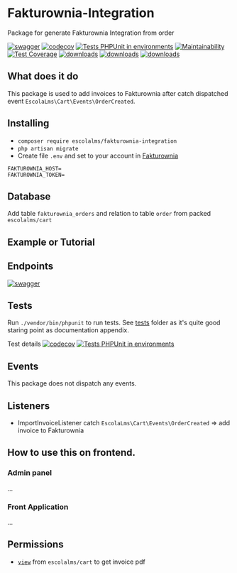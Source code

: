 # Fakturownia-Integration

Package for generate Fakturownia Integration from order

[![swagger](https://img.shields.io/badge/documentation-swagger-green)](https://escolalms.github.io/Fakturownia-Integration/)
[![codecov](https://codecov.io/gh/EscolaLMS/Fakturownia-Integration/branch/main/graph/badge.svg?token=O91FHNKI6R)](https://codecov.io/gh/EscolaLMS/Fakturownia-Integration)
[![Tests PHPUnit in environments](https://github.com/EscolaLMS/Fakturownia-Integration/actions/workflows/test.yml/badge.svg)](https://github.com/EscolaLMS/Fakturownia-Integration/actions/workflows/test.yml)
[![Maintainability](https://api.codeclimate.com/v1/badges/60eb83351d2d550c15cb/maintainability)](https://codeclimate.com/github/EscolaLMS/Fakturownia-Integration/maintainability)
[![Test Coverage](https://api.codeclimate.com/v1/badges/60eb83351d2d550c15cb/test_coverage)](https://codeclimate.com/github/EscolaLMS/Fakturownia-Integration/test_coverage)
[![downloads](https://img.shields.io/packagist/dt/escolalms/Fakturownia-Integration)](https://packagist.org/packages/escolalms/Fakturownia-Integration)
[![downloads](https://img.shields.io/packagist/v/escolalms/Fakturownia-Integration)](https://packagist.org/packages/escolalms/Fakturownia-Integration)
[![downloads](https://img.shields.io/packagist/l/escolalms/Fakturownia-Integration)](https://packagist.org/packages/escolalms/Fakturownia-Integration)

## What does it do

This package is used to add invoices to Fakturownia after catch dispatched event `EscolaLms\Cart\Events\OrderCreated`.

## Installing

- `composer require escolalms/fakturownia-integration`
- `php artisan migrate`
- Create file `.env` and set to your account in <a href="https://fakturownia.pl" target="_blank">Fakturownia</a>
```
FAKTUROWNIA_HOST=
FAKTUROWNIA_TOKEN=
```

## Database

Add table `fakturownia_orders` and relation to table `order` from packed `escolalms/cart`

## Example or Tutorial


## Endpoints

[![swagger](https://img.shields.io/badge/documentation-swagger-green)](https://escolalms.github.io/Fakturownia-Integration/)

## Tests

Run `./vendor/bin/phpunit` to run tests. See [tests](tests) folder as it's quite good staring point as documentation appendix.

Test details [![codecov](https://codecov.io/gh/EscolaLMS/Fakturownia-Integration/branch/main/graph/badge.svg?token=O91FHNKI6R)](https://codecov.io/gh/EscolaLMS/Fakturownia-Integration) [![Tests PHPUnit in environments](https://github.com/EscolaLMS/Fakturownia-Integration/actions/workflows/test.yml/badge.svg)](https://github.com/EscolaLMS/Fakturownia-Integration/actions/workflows/test.yml)

## Events

This package does not dispatch any events.

## Listeners

- ImportInvoiceListener catch `EscolaLms\Cart\Events\OrderCreated` => add invoice to Fakturownia

## How to use this on frontend.

### Admin panel

...

### Front Application

...

## Permissions

- <a href="https://i.imgur.com/AoXsisJ.png">`view`</a> from `escolalms/cart` to get invoice pdf
